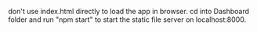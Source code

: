don't use index.html directly to load the app in browser. cd into Dashboard folder and run "npm start" to start the static file server on localhost:8000.